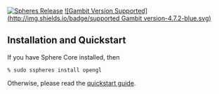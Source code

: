 [![Spheres Release](http://img.shields.io/github/release/alvatar/sphere-core.svg)](http://schemespheres.org)
[![Gambit Version Supported](http://img.shields.io/badge/supported Gambit version-4.7.2-blue.svg)](http://schemespheres.org)


## Installation and Quickstart
If you have Sphere Core installed, then

    % sudo sspheres install opengl

Otherwise, please read the [quickstart guide](http://www.schemespheres.org/guides/en/quickstart).
